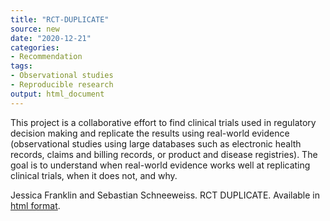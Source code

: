 ```yaml
---
title: "RCT-DUPLICATE"
source: new
date: "2020-12-21"
categories:
- Recommendation
tags:
- Observational studies
- Reproducible research
output: html_document
---
```


This project is a collaborative effort to find clinical trials used in regulatory decision making and replicate the results using real-world evidence (observational studies using large databases such as electronic health records, claims and billing records, or product and disease registries). The goal is to understand when real-world evidence works well at replicating clinical trials, when it does not, and why.

<!--more-->

Jessica Franklin and Sebastian Schneeweiss. RCT DUPLICATE. Available in [html format](https://www.rctduplicate.org/).
